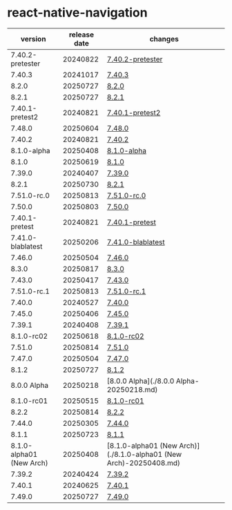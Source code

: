 # react-native-navigation	


|version|release date|changes|
|---|---|---|
|7.40.2-pretester|20240822|[7.40.2-pretester](./7.40.2-pretester-20240822.md)|
|7.40.3|20241017|[7.40.3](./7.40.3-20241017.md)|
|8.2.0|20250727|[8.2.0](./8.2.0-20250727.md)|
|8.2.1|20250727|[8.2.1](./8.2.1-20250727.md)|
|7.40.1-pretest2|20240821|[7.40.1-pretest2](./7.40.1-pretest2-20240821.md)|
|7.48.0|20250604|[7.48.0](./7.48.0-20250604.md)|
|7.40.2|20240821|[7.40.2](./7.40.2-20240821.md)|
|8.1.0-alpha|20250408|[8.1.0-alpha](./8.1.0-alpha-20250408.md)|
|8.1.0|20250619|[8.1.0](./8.1.0-20250619.md)|
|7.39.0|20240407|[7.39.0](./7.39.0-20240407.md)|
|8.2.1|20250730|[8.2.1](./8.2.1-20250730.md)|
|7.51.0-rc.0|20250813|[7.51.0-rc.0](./7.51.0-rc.0-20250813.md)|
|7.50.0|20250803|[7.50.0](./7.50.0-20250803.md)|
|7.40.1-pretest|20240821|[7.40.1-pretest](./7.40.1-pretest-20240821.md)|
|7.41.0-blablatest|20250206|[7.41.0-blablatest](./7.41.0-blablatest-20250206.md)|
|7.46.0|20250504|[7.46.0](./7.46.0-20250504.md)|
|8.3.0|20250817|[8.3.0](./8.3.0-20250817.md)|
|7.43.0|20250417|[7.43.0](./7.43.0-20250417.md)|
|7.51.0-rc.1|20250813|[7.51.0-rc.1](./7.51.0-rc.1-20250813.md)|
|7.40.0|20240527|[7.40.0](./7.40.0-20240527.md)|
|7.45.0|20250406|[7.45.0](./7.45.0-20250406.md)|
|7.39.1|20240408|[7.39.1](./7.39.1-20240408.md)|
|8.1.0-rc02|20250618|[8.1.0-rc02](./8.1.0-rc02-20250618.md)|
|7.51.0|20250814|[7.51.0](./7.51.0-20250814.md)|
|7.47.0|20250504|[7.47.0](./7.47.0-20250504.md)|
|8.1.2|20250727|[8.1.2](./8.1.2-20250727.md)|
|8.0.0 Alpha|20250218|[8.0.0 Alpha](./8.0.0 Alpha-20250218.md)|
|8.1.0-rc01|20250515|[8.1.0-rc01](./8.1.0-rc01-20250515.md)|
|8.2.2|20250814|[8.2.2](./8.2.2-20250814.md)|
|7.44.0|20250305|[7.44.0](./7.44.0-20250305.md)|
|8.1.1|20250723|[8.1.1](./8.1.1-20250723.md)|
|8.1.0-alpha01 (New Arch)|20250408|[8.1.0-alpha01 (New Arch)](./8.1.0-alpha01 (New Arch)-20250408.md)|
|7.39.2|20240424|[7.39.2](./7.39.2-20240424.md)|
|7.40.1|20240625|[7.40.1](./7.40.1-20240625.md)|
|7.49.0|20250727|[7.49.0](./7.49.0-20250727.md)|
